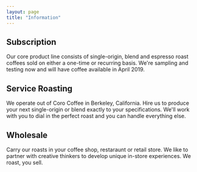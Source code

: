 ```yaml
---
layout: page
title: "Information"
---
```

## Subscription
Our core product line consists of single-origin, blend and espresso roast coffees sold on either a one-time or recurring basis. We're sampling and testing now and will have coffee available in April 2019.</p>

## Service Roasting
We operate out of Coro Coffee in Berkeley, California. Hire us to produce your next single-origin or blend exactly to your specifications. We'll work with you to dial in the perfect roast and you can handle everything else.

## Wholesale
Carry our roasts in your coffee shop, restaraunt or retail store. We like to partner with creative thinkers to develop unique in-store experiences. We roast, you sell.
